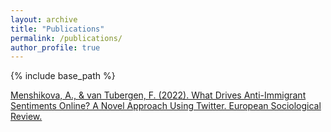 ```yaml
---
layout: archive
title: "Publications"
permalink: /publications/
author_profile: true
---
```


{% include base_path %}

[Menshikova, A., & van Tubergen, F. (2022). What Drives Anti-Immigrant Sentiments Online? A Novel Approach Using Twitter. European Sociological Review.](https://academic.oup.com/esr/advance-article/doi/10.1093/esr/jcac006/6523885?itm_medium=sidebar&itm_content=eursoj&itm_source=trendmd-widget&itm_campaign=trendmd-pilot&utm_source=TrendMD&utm_medium=cpc&utm_campaign=European_Sociological_Review_TrendMD_0&login=false)
